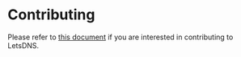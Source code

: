 # Contributing

Please refer to [this document](https://www.letsdns.de/contrib.html) if you are interested in contributing to LetsDNS.
